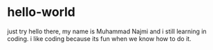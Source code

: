 # hello-world
just try
hello there, my name is Muhammad Najmi and i still learning in coding.
i like coding because its fun when we know how to do it.
